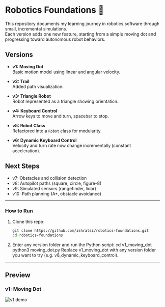 # Robotics Foundations 🚀

This repository documents my learning journey in robotics software through small, incremental simulations.  
Each version adds one new feature, starting from a simple moving dot and progressing toward autonomous robot behaviors.

## Versions

- **v1: Moving Dot**  
  Basic motion model using linear and angular velocity.

- **v2: Trail**  
  Added path visualization.

- **v3: Triangle Robot**  
  Robot represented as a triangle showing orientation.

- **v4: Keyboard Control**  
  Arrow keys to move and turn, spacebar to stop.

- **v5: Robot Class**  
  Refactored into a `Robot` class for modularity.

- **v6: Dynamic Keyboard Control**  
  Velocity and turn rate now change incrementally (constant acceleration).

## Next Steps
- v7: Obstacles and collision detection  
- v8: Autopilot paths (square, circle, figure-8)  
- v9: Simulated sensors (rangefinder, lidar)  
- v10: Path planning (A*, obstacle avoidance)

---

### How to Run
1. Clone this repo:
   ```bash
   git clone https://github.com/ishratsi/robotics-foundations.git
   cd robotics-foundations
2. Enter any version folder and run the Python script:
        cd v1_moving_dot
        python3 moving_dot.py
    Replace v1_moving_dot with any version folder you want to try (e.g. v6_dynamic_keyboard_control).

---

## Preview

### v1: Moving Dot
![v1 demo](media/v1_sim.gif)
